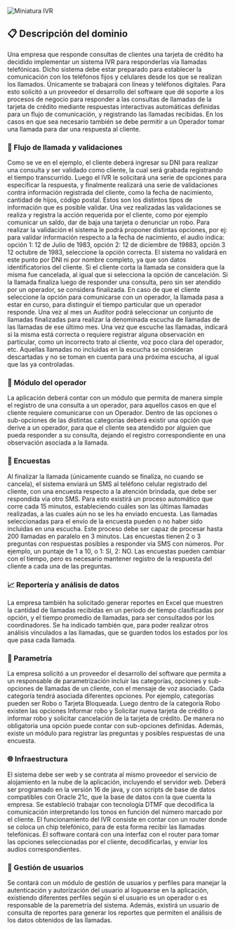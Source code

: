 ![Miniatura IVR](https://github.com/user-attachments/assets/982a17ce-14da-49b5-8e53-5805ff272988)

## 📋​ Descripción del dominio

Una empresa que responde consultas de clientes una tarjeta de crédito ha decidido implementar un sistema IVR para
responderlas vía llamadas telefónicas. Dicho sistema debe estar preparado para establecer la comunicación con los
teléfonos fijos y celulares desde los que se realizan los llamados. Únicamente se trabajará con líneas y teléfonos
digitales.
Para esto solicitó a un proveedor el desarrollo del software que dé soporte a los procesos de negocio para responder
a las consultas de llamadas de la tarjeta de crédito mediante respuestas interactivas automáticas definidas para un
flujo de comunicación, y registrando las llamadas recibidas. En los casos en que sea necesario también se debe
permitir a un Operador tomar una llamada para dar una respuesta al cliente.

### 📲​ Flujo de llamada y validaciones 

Como se ve en el ejemplo, el cliente deberá ingresar su DNI para realizar una consulta y ser validado como cliente, la
cual será grabada registrando el tiempo transcurrido. Luego el IVR le solicitará una serie de opciones para especificar
la respuesta, y finalmente realizará una serie de validaciones contra información registrada del cliente, como la fecha
de nacimiento, cantidad de hijos, código postal. Estos son los distintos tipos de información que es posible validar.
Una vez realizadas las validaciones se realiza y registra la acción requerida por el cliente, como por ejemplo comunicar
un saldo, dar de baja una tarjeta o denunciar un robo. Para realizar la validación el sistema le podrá proponer distintas opciones, por ej: para validar información respecto a la fecha de nacimiento, el audio indica: opción 1: 12 de Julio de
1983, opción 2: 12 de diciembre de 19883, opción 3 12 octubre de 1983, seleccione la opción correcta.
El sistema no validará en este punto por DNI ni por nombre completo, ya que son datos identificatorios del cliente.
Si el cliente corta la llamada se considera que la misma fue cancelada, al igual que si selecciona la opción de
cancelación. Si la llamada finaliza luego de responder una consulta, pero sin ser atendido por un operador, se
considera finalizada. En caso de que el cliente seleccione la opción para comunicarse con un operador, la llamada pasa
a estar en curso, para distinguir el tiempo particular que un operador responde. Una vez al mes un Auditor podrá
seleccionar un conjunto de llamadas finalizadas para realizar la denominada escucha de llamadas de las llamadas de
ese último mes. Una vez que escuche las llamadas, indicará si la misma está correcta o requiere registrar alguna
observación en particular, como un incorrecto trato al cliente, voz poco clara del operador, etc. Aquellas llamadas no
incluidas en la escucha se consideran descartadas y no se toman en cuenta para una próxima escucha, al igual que las
ya controladas.

### 🙋​ Módulo del operador

La aplicación deberá contar con un módulo que permita de manera simple el registro de una consulta a un operador,
para aquellos casos en que el cliente requiere comunicarse con un Operador.
Dentro de las opciones o sub-opciones de las distintas categorías deberá existir una opción que derive a un operador,
para que el cliente sea atendido por alguien que pueda responder a su consulta, dejando el registro correspondiente
en una observación asociada a la llamada.

### 📃​ Encuestas

Al finalizar la llamada (únicamente cuando se finaliza, no cuando se cancela), el sistema enviará un SMS al teléfono
celular registrado del cliente, con una encuesta respecto a la atención brindada, que debe ser respondida vía otro
SMS. Para esto existirá un proceso automático que corre cada 15 minutos, estableciendo cuáles son las últimas
llamadas realizadas, a las cuales aún no se les ha enviado encuesta. Las llamadas seleccionadas para el envío de la
encuesta pueden o no haber sido incluidas en una escucha.
Este proceso debe ser capaz de procesar hasta 200 llamadas en paralelo en 3 minutos.
Las encuestas tienen 2 o 3 preguntas con respuestas posibles a responder vía SMS con números. Por ejemplo, un
puntaje de 1 a 10, o 1: SI, 2: NO.
Las encuestas pueden cambiar con el tiempo, pero es necesario mantener registro de la respuesta del cliente a cada
una de las preguntas.

### 📈 Reportería y análisis de datos

La empresa también ha solicitado generar reportes en Excel que muestren la cantidad de llamadas recibidas en un
período de tiempo clasificadas por opción, y el tiempo promedio de llamadas, para ser consultados por los
coordinadores.
Se ha indicado también que, para poder realizar otros análisis vinculados a las llamadas, que se guarden todos los
estados por los que pasa cada llamada.

### 🚧 Parametría

La empresa solicitó a un proveedor el desarrollo del software que permita a un responsable de parametrización incluir
las categorías, opciones y sub-opciones de llamadas de un cliente, con el mensaje de voz asociado.
Cada categoría tendrá asociada diferentes opciones. Por ejemplo, categorías pueden ser Robo o Tarjeta Bloqueada.
Luego dentro de la categoría Robo existen las opciones Informar robo y Solicitar nueva tarjeta de crédito o informar
robo y solicitar cancelación de la tarjeta de crédito.
De manera no obligatoria una opción puede contar con sub-opciones definidas.
Además, existe un módulo para registrar las preguntas y posibles respuestas de una encuesta.

### 🌐 Infraestructura

El sistema debe ser web y se contrata al mismo proveedor el servicio de alojamiento en la nube de la aplicación,
incluyendo el servidor web. Deberá ser programado en la versión 16 de java, y con scripts de base de datos
compatibles con Oracle 21c, que la base de datos con la que cuenta la empresa.
Se estableció trabajar con tecnología DTMF que decodifica la comunicación interpretando los tonos en función del
número marcado por el cliente. El funcionamiento del IVR consiste en contar con un router donde se coloca un chip
telefónico, para de esta forma recibir las llamadas telefónicas. El software contará con una interfaz con el router para
tomar las opciones seleccionadas por el cliente, decodificarlas, y enviar los audios correspondientes.

### 👥 Gestión de usuarios 

Se contará con un módulo de gestión de usuarios y perfiles para manejar la autenticación y autorización del usuario
al loguearse en la aplicación, existiendo diferentes perfiles según si el usuario es un operador o es responsable de la
paremetría del sistema.
Además, existirá un usuario de consulta de reportes para generar los reportes que permiten el análisis de los datos
obtenidos de las llamadas.

#
